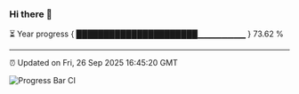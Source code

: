 ### Hi there 👋

⏳ Year progress { ██████████████████████▁▁▁▁▁▁▁▁ } 73.62 %

---

⏰ Updated on Fri, 26 Sep 2025 16:45:20 GMT

![Progress Bar CI](https://github.com/IshwaranRudhara/GIT-ACTION/workflows/Progress%20Bar%20CI/badge.svg)
